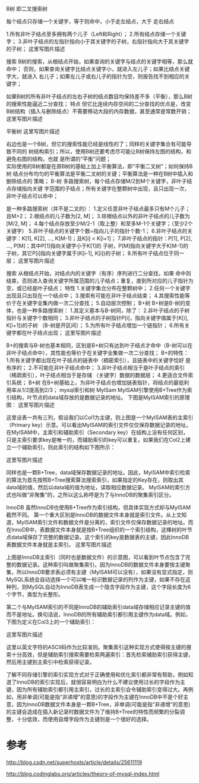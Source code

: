 B树
即二叉搜索树

每个结点只存储一个关键字，等于则命中，小于走左结点，大于 
走右结点

   1.所有非叶子结点至多拥有两个儿子（Left和Right）；
   2.所有结点存储一个关键字；
   3.非叶子结点的左指针指向小于其关键字的子树，右指针指向大于其关键字的子树；
这里写图片描述

搜索
B树的搜索，从根结点开始，如果查询的关键字与结点的关键字相等，那么就命中；
否则，如果查询关键字比结点关键字小，就进入左儿子；如果比结点关键字大，就进入
右儿子；如果左儿子或右儿子的指针为空，则报告找不到相应的关键字；

如果B树的所有非叶子结点的左右子树的结点数目均保持差不多（平衡），那么B树的搜索性能逼近二分查找；
特点
但它比连续内存空间的二分查找的优点是，改变B树结构（插入与删除结点）不需要移动大段的内存数据，甚至通常是常数开销；
这里写图片描述

平衡树
这里写图片描述

右边也是一个B树，但它的搜索性能已经是线性的了；同样的关键字集合有可能导致不同的
树结构索引；所以，使用B树还要考虑尽可能让B树保持左图的结构，和避免右图的结构，也就
是所谓的“平衡”问题；      
实际使用的B树都是在原B树的基础上加上平衡算法，即“平衡二叉树”；如何保持B树
结点分布均匀的平衡算法是平衡二叉树的关键；平衡算法是一种在B树中插入和删除结点的
策略；
B-树
多路搜索树，每个结点存储M/2到M个关键字，非叶子结点存储指向关键
字范围的子结点；所有关键字在整颗树中出现，且只出现一次，非叶子结点可以命中；

   是一种多路搜索树（并不是二叉的）：
   1.定义任意非叶子结点最多只有M个儿子；且M>2；
   2.根结点的儿子数为[2, M]；
   3.除根结点以外的非叶子结点的儿子数为[M/2, M]；
   4.每个结点存放至少M/2-1（取上整）和至多M-1个关键字；（至少2个关键字）
   5.非叶子结点的关键字个数=指向儿子的指针个数-1；
   6.非叶子结点的关键字：K[1], K[2], …, K[M-1]；且K[i] < K[i+1]；
   7.非叶子结点的指针：P[1], P[2], …, P[M]；其中P[1]指向关键字小于K[1]的
子树，P[M]指向关键字大于K[M-1]的子树，其它P[i]指向关键字属于(K[i-1], K[i])的子树；
   8.所有叶子结点位于同一层；
这里写图片描述

搜索
从根结点开始，对结点内的关键字（有序）序列进行二分查找，如果
命中则结束，否则进入查询关键字所属范围的儿子结点；重复，直到所对应的儿子指针为
空，或已经是叶子结点；
特性
   1.关键字集合分布在整颗树中；
   2.任何一个关键字出现且只出现在一个结点中；
   3.搜索有可能在非叶子结点结束；
   4.其搜索性能等价于在关键字全集内做一次二分查找；
   5.自动层次控制；
B+树
   B+树是B-树的变体，也是一种多路搜索树：
   1.其定义基本与B-树同，除了：
   2.非叶子结点的子树指针与关键字个数相同；
   3.非叶子结点的子树指针P[i]，指向关键字值属于[K[i], K[i+1])的子树
（B-树是开区间）；
   5.为所有叶子结点增加一个链指针；
   6.所有关键字都在叶子结点出现；
这里写图片描述

B+的搜索与B-树也基本相同，区别是B+树只有达到叶子结点才命中（B-树可以在
非叶子结点命中），其性能也等价于在关键字全集做一次二分查找；
       B+的特性：
       1.所有关键字都出现在叶子结点的链表中（稠密索引），且链表中的关键字恰好
是有序的；
       2.不可能在非叶子结点命中；
       3.非叶子结点相当于是叶子结点的索引（稀疏索引），叶子结点相当于是存储
（关键字）数据的数据层；
       4.更适合文件索引系统；
B*树
在B+树基础上，为非叶子结点也增加链表指针，将结点的最低利用率从1/2提高到2/3；
mysql索引和树
MyISam
MyISAM引擎使用B+Tree作为索引结构，叶节点的data域存放的是数据记录的地址。
下图是MyISAM索引的原理图： 
这里写图片描述

这里设表一共有三列，假设我们以Col1为主键，则上图是一个MyISAM表的主索引（Primary key）示意。可以看出MyISAM的索引文件仅仅保存数据记录的地址。在MyISAM中，主索引和辅助索引（Secondary key）在结构上没有任何区别，只是主索引要求key是唯一的，而辅助索引的key可以重复。如果我们在Col2上建立一个辅助索引，则此索引的结构如下图所示：

这里写图片描述

同样也是一颗B+Tree，data域保存数据记录的地址。因此，MyISAM中索引检索的算法为首先按照B+Tree搜索算法搜索索引，如果指定的Key存在，则取出其data域的值，然后以data域的值为地址，读取相应数据记录。 
MyISAM的索引方式也叫做“非聚集”的，之所以这么称呼是为了与InnoDB的聚集索引区分。

InnoDB
虽然InnoDB也使用B+Tree作为索引结构，但具体实现方式却与MyISAM截然不同。
第一个重大区别是InnoDB的数据文件本身就是索引文件。从上文知道，MyISAM索引文件和数据文件是分离的，索引文件仅保存数据记录的地址。而在InnoDB中，表数据文件本身就是按B+Tree组织的一个索引结构，这棵树的叶节点data域保存了完整的数据记录。这个索引的key是数据表的主键，因此InnoDB表数据文件本身就是主索引。
这里写图片描述

上图是InnoDB主索引（同时也是数据文件）的示意图，可以看到叶节点包含了完整的数据记录。这种索引叫做聚集索引。因为InnoDB的数据文件本身要按主键聚集，所以InnoDB要求表必须有主键（MyISAM可以没有），如果没有显式指定，则MySQL系统会自动选择一个可以唯一标识数据记录的列作为主键，如果不存在这种列，则MySQL自动为InnoDB表生成一个隐含字段作为主键，这个字段长度为6个字节，类型为长整形。

第二个与MyISAM索引的不同是InnoDB的辅助索引data域存储相应记录主键的值而不是地址。换句话说，InnoDB的所有辅助索引都引用主键作为data域。例如，下图为定义在Col3上的一个辅助索引：

这里写图片描述

这里以英文字符的ASCII码作为比较准则。聚集索引这种实现方式使得按主键的搜索十分高效，但是辅助索引搜索需要检索两遍索引：首先检索辅助索引获得主键，然后用主键到主索引中检索获得记录。

了解不同存储引擎的索引实现方式对于正确使用和优化索引都非常有帮助，例如知道了InnoDB的索引实现后，就很容易明白为什么不建议使用过长的字段作为主键，因为所有辅助索引都引用主索引，过长的主索引会令辅助索引变得过大。再例如，用非单调(可能是指“非递增”的意思)的字段作为主键在InnoDB中不是个好主意，因为InnoDB数据文件本身是一颗B+Tree，非单调(可能是指“非递增”的意思)的主键会造成在插入新记录时数据文件为了维持B+Tree的特性而频繁的分裂调整，十分低效，而使用自增字段作为主键则是一个很好的选择。

# 参考
http://blog.csdn.net/superhosts/article/details/25611119

http://blog.codinglabs.org/articles/theory-of-mysql-index.html